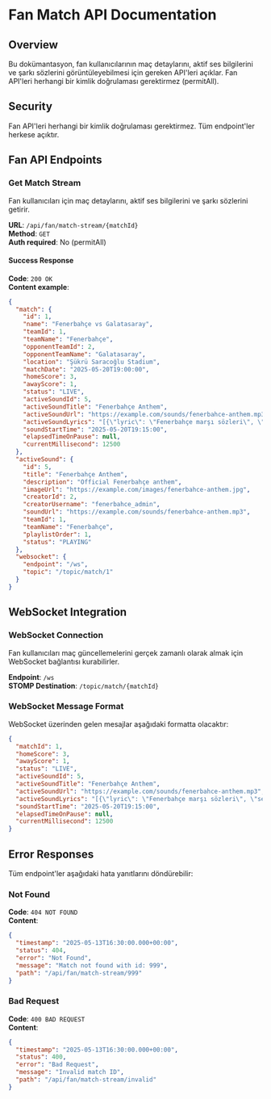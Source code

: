 # Fan Match API Documentation

## Overview
Bu dokümantasyon, fan kullanıcılarının maç detaylarını, aktif ses bilgilerini ve şarkı sözlerini görüntüleyebilmesi için gereken API'leri açıklar. Fan API'leri herhangi bir kimlik doğrulaması gerektirmez (permitAll).

## Security
Fan API'leri herhangi bir kimlik doğrulaması gerektirmez. Tüm endpoint'ler herkese açıktır.

## Fan API Endpoints

### Get Match Stream
Fan kullanıcıları için maç detaylarını, aktif ses bilgilerini ve şarkı sözlerini getirir.

**URL**: `/api/fan/match-stream/{matchId}`  
**Method**: `GET`  
**Auth required**: No (permitAll)  

#### Success Response
**Code**: `200 OK`  
**Content example**:
```json
{
  "match": {
    "id": 1,
    "name": "Fenerbahçe vs Galatasaray",
    "teamId": 1,
    "teamName": "Fenerbahçe",
    "opponentTeamId": 2,
    "opponentTeamName": "Galatasaray",
    "location": "Şükrü Saracoğlu Stadium",
    "matchDate": "2025-05-20T19:00:00",
    "homeScore": 3,
    "awayScore": 1,
    "status": "LIVE",
    "activeSoundId": 5,
    "activeSoundTitle": "Fenerbahçe Anthem",
    "activeSoundUrl": "https://example.com/sounds/fenerbahce-anthem.mp3",
    "activeSoundLyrics": "[{\"lyric\": \"Fenerbahçe marşı sözleri\", \"second\": 0}, {\"lyric\": \"Devam eden sözler\", \"second\": 5}]",
    "soundStartTime": "2025-05-20T19:15:00",
    "elapsedTimeOnPause": null,
    "currentMillisecond": 12500
  },
  "activeSound": {
    "id": 5,
    "title": "Fenerbahçe Anthem",
    "description": "Official Fenerbahçe anthem",
    "imageUrl": "https://example.com/images/fenerbahce-anthem.jpg",
    "creatorId": 2,
    "creatorUsername": "fenerbahce_admin",
    "soundUrl": "https://example.com/sounds/fenerbahce-anthem.mp3",
    "teamId": 1,
    "teamName": "Fenerbahçe",
    "playlistOrder": 1,
    "status": "PLAYING"
  },
  "websocket": {
    "endpoint": "/ws",
    "topic": "/topic/match/1"
  }
}
```

## WebSocket Integration

### WebSocket Connection
Fan kullanıcıları maç güncellemelerini gerçek zamanlı olarak almak için WebSocket bağlantısı kurabilirler.

**Endpoint**: `/ws`  
**STOMP Destination**: `/topic/match/{matchId}`  

### WebSocket Message Format
WebSocket üzerinden gelen mesajlar aşağıdaki formatta olacaktır:

```json
{
  "matchId": 1,
  "homeScore": 3,
  "awayScore": 1,
  "status": "LIVE",
  "activeSoundId": 5,
  "activeSoundTitle": "Fenerbahçe Anthem",
  "activeSoundUrl": "https://example.com/sounds/fenerbahce-anthem.mp3",
  "activeSoundLyrics": "[{\"lyric\": \"Fenerbahçe marşı sözleri\", \"second\": 0}, {\"lyric\": \"Devam eden sözler\", \"second\": 5}]",
  "soundStartTime": "2025-05-20T19:15:00",
  "elapsedTimeOnPause": null,
  "currentMillisecond": 12500
}
```

## Error Responses

Tüm endpoint'ler aşağıdaki hata yanıtlarını döndürebilir:

### Not Found
**Code**: `404 NOT FOUND`  
**Content**:
```json
{
  "timestamp": "2025-05-13T16:30:00.000+00:00",
  "status": 404,
  "error": "Not Found",
  "message": "Match not found with id: 999",
  "path": "/api/fan/match-stream/999"
}
```

### Bad Request
**Code**: `400 BAD REQUEST`  
**Content**:
```json
{
  "timestamp": "2025-05-13T16:30:00.000+00:00",
  "status": 400,
  "error": "Bad Request",
  "message": "Invalid match ID",
  "path": "/api/fan/match-stream/invalid"
}
```
